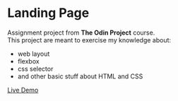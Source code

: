 # Landing Page

Assignment project from **The Odin Project** course.  
This project are meant to exercise my knowledge about:

- web layout
- flexbox
- css selector
- and other basic stuff about HTML and CSS

[Live Demo](https://gardu-rt.github.io/landing-page/)
